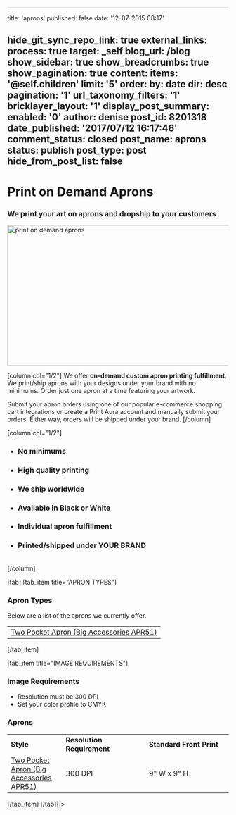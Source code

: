 
---
title: 'aprons'
published: false
date: '12-07-2015 08:17'


hide_git_sync_repo_link: true
external_links:
    process: true
    target: _self
blog_url: /blog
show_sidebar: true
show_breadcrumbs: true
show_pagination: true
content:
    items: '@self.children'
    limit: '5'
    order:
        by: date
        dir: desc
    pagination: '1'
    url_taxonomy_filters: '1'
bricklayer_layout: '1'
display_post_summary:
    enabled: '0'
author: denise
post_id: 8201318
date_published: '2017/07/12 16:17:46'
comment_status: closed
post_name: aprons
status: publish
post_type: post
hide_from_post_list: false
---

<h1>Print on Demand Aprons</h1>
<h3>We print your art on aprons and dropship to your customers</h3>
<img class="alignnone size-full wp-image-2202931" src="https://printaura.com/wp-content/uploads/2016/03/apron-banner1.jpg" alt="print on demand aprons" width="934" height="319" />

[column col="1/2"]
We offer <strong>on-demand custom apron printing fulfillment</strong>. We print/ship aprons with your designs under your brand with no minimums. Order just one apron at a time featuring your artwork.

Submit your apron orders using one of our popular e-commerce shopping cart integrations or create a Print Aura account and manually submit your orders. Either way, orders will be shipped under your brand.
[/column]

[column col="1/2"]
<ul>
 	<li>
<h3>No minimums</h3>
</li>
 	<li>
<h3>High quality printing</h3>
</li>
 	<li>
<h3>We ship worldwide</h3>
</li>
 	<li>
<h3>Available in Black or White</h3>
</li>
 	<li>
<h3>Individual apron fulfillment</h3>
</li>
 	<li>
<h3>Printed/shipped under YOUR BRAND</h3>
</li>
</ul>
<br>
[/column]

[tab]
[tab_item title="APRON TYPES"]
<h3>Apron Types</h3>
Below are a list of the aprons we currently offer.
<table width="592">
<tbody>
<tr>
<td><a href="https://printaura.com/product-view/?v=Two_Pocket_Apron&amp;hdn=MjE5">Two Pocket Apron (Big Accessories APR51)</a></td>
</tr>
</tbody>
</table>
[/tab_item]

[tab_item title="IMAGE REQUIREMENTS"]
<h3>Image Requirements</h3>
<ul>
 	<li>Resolution must be 300 DPI</li>
 	<li>Set your color profile to CMYK</li>
</ul>
<h3>Aprons</h3>
<table border="0" width="817" cellpadding="10">
<tbody>
<tr>
<td width="113"><strong>Style</strong></td>
<td width="192"><strong>Resolution Requirement</strong></td>
<td width="199"><strong>Standard Front Print</strong></td>
</tr>
<tr>
<td><a href="https://printaura.com/product-view/?v=Two_Pocket_Apron&amp;hdn=MjE5">Two Pocket Apron (Big Accessories APR51)</a></td>
<td>300 DPI</td>
<td>9" W x 9" H</td>
</tr>
</tbody>
</table>
[/tab_item]
[/tab]]]>